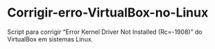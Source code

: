 # Corrigir-erro-VirtualBox-no-Linux
Script para corrigir “Error Kernel Driver Not Installed (Rc=-1908)” do VirtualBox em sistemas Linux.
